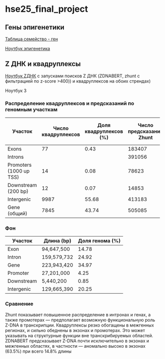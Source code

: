 # hse25_final_project

## Гены эпигенетики

[Таблица семейство - ген](https://github.com/ksterenteva/hse25_final_project/blob/88c5e88f3998e688d5022e76580341146f8337ec/outputs/gene_family_table-2.csv)

[Ноутбук эпигенетика](https://github.com/ksterenteva/hse25_final_project/blob/2bc94d5f8328c493efcef56fdbd4ad925bd45a09/scripts/final_project_bioinf1.ipynb)

## Z ДНК и квадруплексы

[Ноутбук ZДНК](https://colab.research.google.com/drive/1cliGoyr4nOSKiKhI7chDXQqeXOeOqGJP?usp=sharing) с запусками поисков Z ДНК (ZDNABERT, zhunt c фильтрацией по z-score >400)) и квадруплексов на обоих стрендах)

 Ноутбук 3

### Распределение квадруплексов и предсказаний по геномным участкам


| Участок                  | Число квадруплексов | Доля квадруплексов (%) | Число предсказаний Zhunt | Доля предсказаний Zhunt (%) | Число предсказаний ZDNABERT | Доля предсказаний ZDNABERT (%) |
|--------------------------|---------------------|-------------------------|--------------------------|-----------------------------|------------------------------|---------------------------------|
| Exons                   | 77                  | 0.43                    |     183407                     |    16.09                         | 9172                          | 10.89                          |
| Introns                 |                     |                         |    391056                      |    34.31                         |   26359                |      31.29                           |
| Promoters (1000 up TSS) | 14                  | 0.08                    |    78623                      |  6.90                           | 5577                           | 6.62                           |
| Downstream (200 bp)     | 12                  | 0.07                    |  14853                        |    1.30                         | 1116                           | 1.32                           |
| Intergenic              | 9987                | 55.68                   |  413183                        |    36.25                         | 30777                       | 36.53                          |
| Gene (общий)            | 7845                | 43.74                   |  505085                        |    44.31                         | 34674                         | 41.16                          |

### Фон 

| Участок     | Длина (bp)   | Доля генома (%) |
|-------------|--------------|-------------------------------------|
| Exon        | 94,647,500   | 14.78                              |
| Intron      | 159,579,732  | 24.92                              |
| Gene        | 223,943,420  | 34.97                              |
| Promoter    | 27,201,000   | 4.25                               |
| Downstream  | 5,440,200    | 0.85                               |
| Intergenic  | 129,665,390  | 20.25                              |

### Сравнение

Zhunt показывает повышенное распределение в интронах и генах, а также промотерах — предполагает возможную функциональную роль Z-DNA в транскрипции.
Квадруплексы резко обогащены в межгенных регионах, и сильно обеднены в экзонах и промотерах. Это может указывать на структурные функции вне транскрибируемых областей. 
ZDNABERT предсказывает Z-DNA почти исключительно в экзонах и межгенных областях, в частности — аномально высоко в экзонах (63.5%) при всего 14.8% длины 


